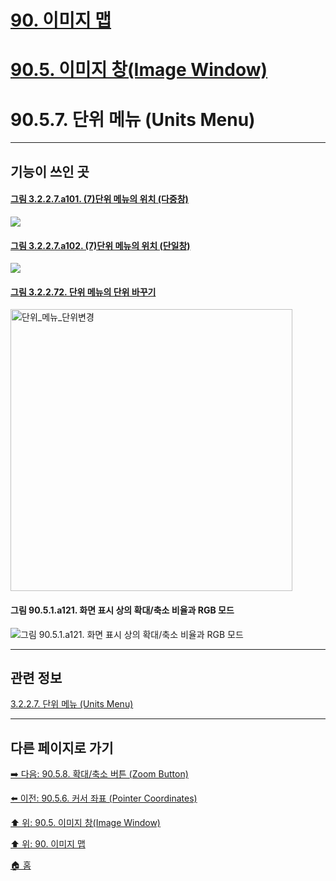 # [90. 이미지 맵](./90-00-image-map.md)
# [90.5. 이미지 창(Image Window)](./90-05-00-image_window.md)
# 90.5.7. 단위 메뉴 (Units Menu)

***

## 기능이 쓰인 곳
#### [그림 3.2.2.7.a101. (7)단위 메뉴의 위치 (다중창)](https://wonder13662.github.io/gimp/2.10.36_ko/03-02-02-image-windowx-07-units-menu.html#%EA%B7%B8%EB%A6%BC-3227a101-7%EB%8B%A8%EC%9C%84-%EB%A9%94%EB%89%B4%EC%9D%98-%EC%9C%84%EC%B9%98-%EB%8B%A4%EC%A4%91%EC%B0%BD)
<img src="https://github.com/wonder13662/gimp/assets/15767104/04ea57d8-27c3-453b-9743-48a8a0d6b3ba">

#### [그림 3.2.2.7.a102. (7)단위 메뉴의 위치 (단일창)](https://wonder13662.github.io/gimp/2.10.36_ko/03-02-02-image-windowx-07-units-menu.html#%EA%B7%B8%EB%A6%BC-3227a102-7%EB%8B%A8%EC%9C%84-%EB%A9%94%EB%89%B4%EC%9D%98-%EC%9C%84%EC%B9%98-%EB%8B%A8%EC%9D%BC%EC%B0%BD)
<img src="https://github.com/wonder13662/gimp/assets/15767104/a0bc73ac-0abb-4991-b689-0d49099357f8">

#### [그림 3.2.2.72. 단위 메뉴의 단위 바꾸기](https://wonder13662.github.io/gimp/2.10.36_ko/03-02-02-image-windowx-07-units-menu.html#%EA%B7%B8%EB%A6%BC-32272-%EB%8B%A8%EC%9C%84-%EB%A9%94%EB%89%B4%EC%9D%98-%EB%8B%A8%EC%9C%84-%EB%B0%94%EA%BE%B8%EA%B8%B0)
<img width="451" alt="단위_메뉴_단위변경" src="https://github.com/wonder13662/gimp/assets/15767104/943d39cf-c0b5-452a-961d-66763697a844">

#### 그림 90.5.1.a121. 화면 표시 상의 확대/축소 비율과 RGB 모드
![그림 90.5.1.a121. 화면 표시 상의 확대/축소 비율과 RGB 모드](https://github.com/wonder13662/gimp/assets/15767104/e9973caf-e8ae-4fbc-9814-9b9d13e6f982)

***

## 관련 정보

[3.2.2.7. 단위 메뉴 (Units Menu)](./03-02-02-image-windowx-07-units-menu.md)

***

## 다른 페이지로 가기

[➡️ 다음: 90.5.8. 확대/축소 버튼 (Zoom Button)](./90-05-08-zoom_button.md)

[⬅️ 이전: 90.5.6. 커서 좌표 (Pointer Coordinates)](./90-05-06-pointer_coordinates.md)

[⬆️ 위: 90.5. 이미지 창(Image Window)](./90-05-00-image_window.md)

[⬆️ 위: 90. 이미지 맵](./90-00-image-map.md)

[🏠 홈](./00-home.md)